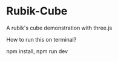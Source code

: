 # Rubik-Cube
A rubik's cube demonstration with three.js

How to run this on terminal?

npm install,
npm run dev
